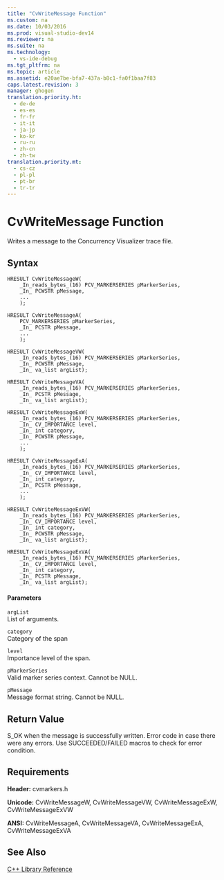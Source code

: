 ```yaml
---
title: "CvWriteMessage Function"
ms.custom: na
ms.date: 10/03/2016
ms.prod: visual-studio-dev14
ms.reviewer: na
ms.suite: na
ms.technology: 
  - vs-ide-debug
ms.tgt_pltfrm: na
ms.topic: article
ms.assetid: e20ae7be-bfa7-437a-b8c1-fa0f1baa7f83
caps.latest.revision: 3
manager: ghogen
translation.priority.ht: 
  - de-de
  - es-es
  - fr-fr
  - it-it
  - ja-jp
  - ko-kr
  - ru-ru
  - zh-cn
  - zh-tw
translation.priority.mt: 
  - cs-cz
  - pl-pl
  - pt-br
  - tr-tr
---
```

# CvWriteMessage Function
Writes a message to the Concurrency Visualizer trace file.  
  
## Syntax  
  
```  
HRESULT CvWriteMessageW(  
    _In_reads_bytes_(16) PCV_MARKERSERIES pMarkerSeries,  
    _In_ PCWSTR pMessage,  
    ...  
    );  
  
HRESULT CvWriteMessageA(  
    PCV_MARKERSERIES pMarkerSeries,  
    _In_ PCSTR pMessage,  
    ...  
    );  
  
HRESULT CvWriteMessageVW(  
    _In_reads_bytes_(16) PCV_MARKERSERIES pMarkerSeries,  
    _In_ PCWSTR pMessage,  
    _In_ va_list argList);  
  
HRESULT CvWriteMessageVA(  
    _In_reads_bytes_(16) PCV_MARKERSERIES pMarkerSeries,  
    _In_ PCSTR pMessage,  
    _In_ va_list argList);  
  
HRESULT CvWriteMessageExW(  
    _In_reads_bytes_(16) PCV_MARKERSERIES pMarkerSeries,  
    _In_ CV_IMPORTANCE level,  
    _In_ int category,  
    _In_ PCWSTR pMessage,  
    ...  
    );  
  
HRESULT CvWriteMessageExA(  
    _In_reads_bytes_(16) PCV_MARKERSERIES pMarkerSeries,  
    _In_ CV_IMPORTANCE level,  
    _In_ int category,  
    _In_ PCSTR pMessage,  
    ...  
    );  
  
HRESULT CvWriteMessageExVW(  
    _In_reads_bytes_(16) PCV_MARKERSERIES pMarkerSeries,  
    _In_ CV_IMPORTANCE level,  
    _In_ int category,  
    _In_ PCWSTR pMessage,  
    _In_ va_list argList);  
  
HRESULT CvWriteMessageExVA(  
    _In_reads_bytes_(16) PCV_MARKERSERIES pMarkerSeries,  
    _In_ CV_IMPORTANCE level,  
    _In_ int category,  
    _In_ PCSTR pMessage,  
    _In_ va_list argList);  
```  
  
#### Parameters  
 `argList`  
 List of arguments.  
  
 `category`  
 Category of the span  
  
 `level`  
 Importance level of the span.  
  
 `pMarkerSeries`  
 Valid marker series context. Cannot be NULL.  
  
 `pMessage`  
 Message format string. Cannot be NULL.  
  
## Return Value  
 S_OK when the message is successfully written. Error code in case there were any errors. Use SUCCEEDED/FAILED macros to check for error condition.  
  
## Requirements  
 **Header:** cvmarkers.h  
  
 **Unicode:** CvWriteMessageW, CvWriteMessageVW, CvWriteMessageExW, CvWriteMessageExVW  
  
 **ANSI:** CvWriteMessageA, CvWriteMessageVA, CvWriteMessageExA, CvWriteMessageExVA  
  
## See Also  
 [C++ Library Reference](../VS_IDE/C---Library-Reference.md)
